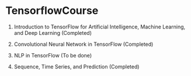 # TensorflowCourse

1. Introduction to TensorFlow for Artificial Intelligence, Machine Learning, and Deep Learning (Completed)

2. Convolutional Neural Network in TensorFlow (Completed)

3. NLP in TensorFlow (To be done)

4. Sequence, Time Series, and Prediction (Completed)

